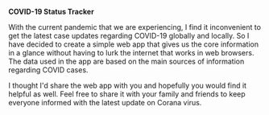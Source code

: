******************************COVID-19 Status Tracker******************************

With the current pandemic that we are experiencing, I find it inconvenient to get the latest case updates regarding COVID-19 globally and locally. So I have decided to create a simple web app that gives us the core information in a glance without having to lurk the internet that works in web browsers. The data used in the app are based on the main sources of information regarding COVID cases.

I thought I'd share the web app with you and hopefully you would find it helpful as well. Feel free to share it with your family and friends to keep everyone informed with the latest update on Corana virus.

